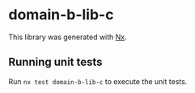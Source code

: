 # domain-b-lib-c

This library was generated with [Nx](https://nx.dev).

## Running unit tests

Run `nx test domain-b-lib-c` to execute the unit tests.
